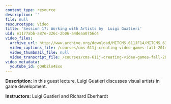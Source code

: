 ```yaml
---
content_type: resource
description: ''
file: null
resourcetype: Video
title: 'Session 17: Working with Artists by  Luigi Guatieri'
uid: e1177abb-a87e-326c-2b06-a4deaa0756d4
video_files:
  archive_url: http://www.archive.org/download/MITCMS.611JF14/MITCMS_611JF14_lec17_300k.mp4
  video_captions_file: /courses/cms-611j-creating-video-games-fall-2014/40fd8da825d05c99a1def98727eeb256_gQHbZlo4Exo.vtt
  video_thumbnail_file: null
  video_transcript_file: /courses/cms-611j-creating-video-games-fall-2014/4dfcfe19c67db2ab4cc245e510a6e7d4_gQHbZlo4Exo.pdf
video_metadata:
  youtube_id: gQHbZlo4Exo
---
```


**Description:** In this guest lecture, Luigi Guatieri discusses visual artists in game development.

**Instructors:** Luigi Guatieri and Richard Eberhardt